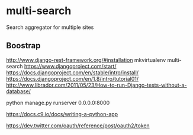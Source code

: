 # multi-search
Search aggregator for multiple sites

## Boostrap
http://www.django-rest-framework.org/#installation
mkvirtualenv multi-search
https://www.djangoproject.com/start/
https://docs.djangoproject.com/en/stable/intro/install/
https://docs.djangoproject.com/en/1.8/intro/tutorial01/
http://www.librador.com/2011/05/23/How-to-run-Django-tests-without-a-database/

python manage.py runserver 0.0.0.0:8000

https://docs.c9.io/docs/writing-a-python-app

https://dev.twitter.com/oauth/reference/post/oauth2/token